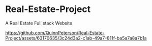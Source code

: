 # Real-Estate-Project
A Real Estate Full stack Website


https://github.com/QuinnPeterson/Real-Estate-Project/assets/63170635/3c24d3a2-c1ab-49a7-811f-ba5a7a8a7b1a

